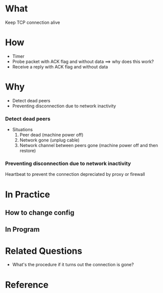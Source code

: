 
# What
Keep TCP connection alive

# How
  * Timer
  * Probe packet with ACK flag and without data ==> why does this work?
  * Receive a reply with ACK flag and without data

# Why
  * Detect dead peers
  * Preventing disconnection due to network inactivity

### Detect dead peers
  * Situations
    1. Peer dead (machine power off) 
    2. Network gone (unplug cable)
    3. Network channel between peers gone (machine power off and then restore)

### Preventing disconnection due to network inactivity
  Heartbeat to prevent the connection depreciated by proxy or firewall

# In Practice

## How to change config

## In Program

# Related Questions
  * What's the procedure if it turns out the connection is gone?

# Reference



